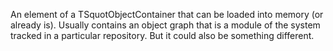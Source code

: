 An element of a TSquotObjectContainer that can be loaded into memory (or already is). Usually contains an object graph that is a module of the system tracked in a particular repository. But it could also be something different.